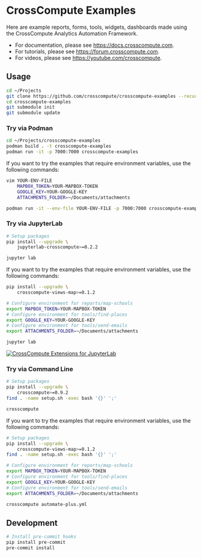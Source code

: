 # CrossCompute Examples

Here are example reports, forms, tools, widgets, dashboards made using the CrossCompute Analytics Automation Framework.

- For documentation, please see https://docs.crosscompute.com.
- For tutorials, please see https://forum.crosscompute.com.
- For videos, please see https://youtube.com/crosscompute.

## Usage

```bash
cd ~/Projects
git clone https://github.com/crosscompute/crosscompute-examples --recursive
cd crosscompute-examples
git submodule init
git submodule update
```

### Try via Podman

```bash
cd ~/Projects/crosscompute-examples
podman build . -t crosscompute-examples
podman run -it -p 7000:7000 crosscompute-examples
```

If you want to try the examples that require environment variables, use the following commands:

```bash
vim YOUR-ENV-FILE
    MAPBOX_TOKEN=YOUR-MAPBOX-TOKEN
    GOOGLE_KEY=YOUR-GOOGLE-KEY
    ATTACHMENTS_FOLDER=~/Documents/attachments

podman run -it --env-file YOUR-ENV-FILE -p 7000:7000 crosscompute-examples
```

### Try via JupyterLab

```bash
# Setup packages
pip install --upgrade \
    jupyterlab-crosscompute>=0.2.2

jupyter lab
```

If you want to try the examples that require environment variables, use the following commands:

```bash
pip install --upgrade \
    crosscompute-views-map>=0.1.2

# Configure environment for reports/map-schools
export MAPBOX_TOKEN=YOUR-MAPBOX-TOKEN
# Configure environment for tools/find-places
export GOOGLE_KEY=YOUR-GOOGLE-KEY
# Configure environment for tools/send-emails
export ATTACHMENTS_FOLDER=~/Documents/attachments

jupyter lab
```

[![CrossCompute Extensions for JupyterLab](https://i.ytimg.com/vi_webp/zFuaJG_39r4/maxresdefault.webp)](https://www.youtube.com/watch?v=zFuaJG_39r4)

### Try via Command Line

```bash
# Setup packages
pip install --upgrade \
    crosscompute>=0.9.2
find . -name setup.sh -exec bash '{}' ';'

crosscompute
```

If you want to try the examples that require environment variables, use the following commands:

```bash
# Setup packages
pip install --upgrade \
    crosscompute-views-map>=0.1.2
find . -name setup.sh -exec bash '{}' ';'

# Configure environment for reports/map-schools
export MAPBOX_TOKEN=YOUR-MAPBOX-TOKEN
# Configure environment for tools/find-places
export GOOGLE_KEY=YOUR-GOOGLE-KEY
# Configure environment for tools/send-emails
export ATTACHMENTS_FOLDER=~/Documents/attachments

crosscompute automate-plus.yml
```

## Development

```bash
# Install pre-commit hooks
pip install pre-commit
pre-commit install
```
